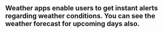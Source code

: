 ## Weather apps enable users to get instant alerts regarding weather conditions. You can see the weather forecast for upcoming days also.